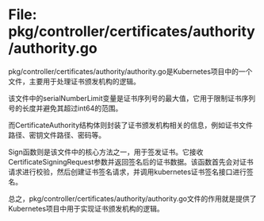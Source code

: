 # File: pkg/controller/certificates/authority/authority.go

pkg/controller/certificates/authority/authority.go是Kubernetes项目中的一个文件，主要用于处理证书颁发机构的逻辑。

该文件中的serialNumberLimit变量是证书序列号的最大值，它用于限制证书序列号的长度并避免其超过int64的范围。

而CertificateAuthority结构体则封装了证书颁发机构相关的信息，例如证书文件路径、密钥文件路径、密码等。

Sign函数则是该文件中的核心方法之一，用于签发证书。它接收CertificateSigningRequest参数并返回签名后的证书数据。该函数首先会对证书请求进行校验，然后创建证书签名请求，并调用kubernetes证书签名接口进行签名。

总之，pkg/controller/certificates/authority/authority.go文件的作用就是提供了Kubernetes项目中用于实现证书颁发机构的逻辑。


